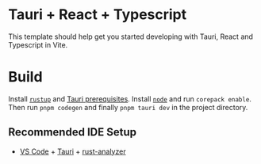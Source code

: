 # Tauri + React + Typescript

This template should help get you started developing with Tauri, React and Typescript in Vite.

# Build
Install [`rustup`](https://rustup.rs/) and [Tauri prerequisites](https://tauri.app/v1/guides/getting-started/prerequisites#setting-up-linux). Install [`node`](https://nodejs.org/en/download/package-manager) and run `corepack enable`. Then run `pnpm codegen` and finally `pnpm tauri dev` in the project directory.

## Recommended IDE Setup

- [VS Code](https://code.visualstudio.com/) + [Tauri](https://marketplace.visualstudio.com/items?itemName=tauri-apps.tauri-vscode) + [rust-analyzer](https://marketplace.visualstudio.com/items?itemName=rust-lang.rust-analyzer)
